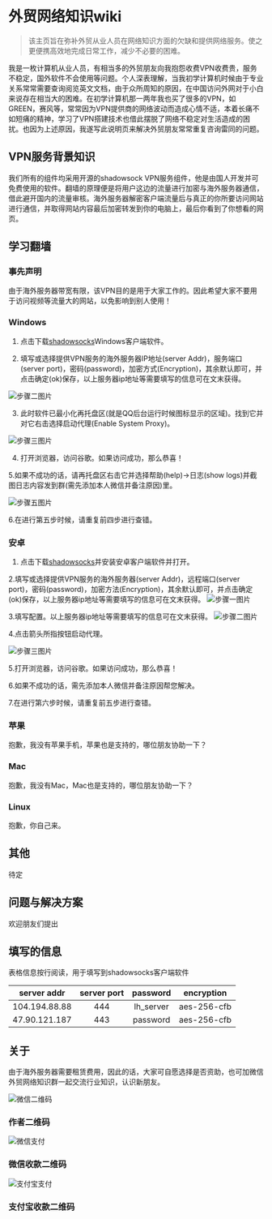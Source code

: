 #  外贸网络知识wiki

>该主页旨在弥补外贸从业人员在网络知识方面的欠缺和提供网络服务。使之更便携高效地完成日常工作，减少不必要的困难。


我是一枚计算机从业人员，有相当多的外贸朋友向我抱怨收费VPN收费贵，服务不稳定，国外软件不会使用等问题。个人深表理解，当我初学计算机时候由于专业关系常常需要查询阅览英文文档，由于众所周知的原因，在中国访问外网对于小白来说存在相当大的困难。在初学计算机那一两年我也买了很多的VPN，如GREEN，赛风等，常常因为VPN提供商的网络波动而造成心情不适，本着长痛不如短痛的精神，学习了VPN搭建技术也借此摆脱了网络不稳定对生活造成的困扰。也因为上述原因，我遂写此说明页来解决外贸朋友常常重复咨询雷同的问题。

## VPN服务背景知识
我们所有的组件均采用开源的shadowsock VPN服务组件，他是由国人开发并可免费使用的软件。翻墙的原理便是将用户这边的流量进行加密与海外服务器通信，借此避开国内的流量审核。海外服务器解密客户端流量后与真正的你所要访问网站进行通信，并取得网站内容最后加密转发到你的电脑上，最后你看到了你想看的网页。

## 学习翻墙

### 事先声明

由于海外服务器带宽有限，该VPN目的是用于大家工作的。因此希望大家不要用于访问视频等流量大的网站，以免影响到别人使用！
### Windows
1. 点击下载[shadowsocks](https://pan.baidu.com/s/1hyBZQPvoxRIJwQ_lJ-zTpw)Windows客户端软件。

2. 填写或选择提供VPN服务的海外服务器IP地址(server Addr)，服务端口(server port)，密码(password)，加密方式(Encryption)，其余默认即可，并点击确定(ok)保存，以上服务器ip地址等需要填写的信息可在文末获得。

![步骤二图片](/img/win/s2.png)

3. 此时软件已最小化再托盘区(就是QQ后台运行时候图标显示的区域)。找到它并对它右击选择启动代理(Enable System Proxy)。

![步骤三图片](/img/win/s3.png)

4. 打开浏览器，访问谷歌。如果访问成功，那么恭喜！

5.如果不成功的话，请再托盘区右击它并选择帮助(help)->日志(show logs)并截图日志内容发到群(需先添加本人微信并备注原因)里。

![步骤五图片](/img/win/s5.png)

6.在进行第五步时候，请重复前四步进行查错。

### 安卓
1. 点击下载[shadowsocks](https://pan.baidu.com/s/1uec9bM7d_IKJyTnTj3k2lQ)并安装安卓客户端软件并打开。

2.填写或选择提供VPN服务的海外服务器(server Addr)，远程端口(server port)，密码(password)，加密方法(Encryption)，其余默认即可，并点击确定(ok)保存，以上服务器ip地址等需要填写的信息可在文末获得。
![步骤一图片](/img/android/s1.jpg)

3.填写配置。以上服务器ip地址等需要填写的信息可在文末获得。
![步骤二图片](/img/android/s2.jpg)

4.点击箭头所指按钮启动代理。

![步骤三图片](/img/android/s3.jpg)

5.打开浏览器，访问谷歌。如果访问成功，那么恭喜！

6.如果不成功的话，需先添加本人微信并备注原因帮您解决。

7.在进行第六步时候，请重复前五步进行查错。

### 苹果

抱歉，我没有苹果手机，苹果也是支持的，哪位朋友协助一下？

### Mac

抱歉，我没有Mac，Mac也是支持的，哪位朋友协助一下？

### Linux
抱歉，你自己来。

## 其他
待定

## 问题与解决方案
欢迎朋友们提出

## 填写的信息
表格信息按行阅读，用于填写到shadowsocks客户端软件

| server addr | server port | password | encryption |
| :------:    | :-------:   | :-------: | :-------: |
| 104.194.88.88 | 444       | lh_server | aes-256-cfb |
| 47.90.121.187 | 443      | password | aes-256-cfb |



## 关于
由于海外服务器需要租赁费用，因此的话，大家可自愿选择是否资助，也可加微信外贸网络知识群一起交流行业知识，认识新朋友。

![微信二维码](/img/user/me.jpg)  

### 作者二维码

![微信支付](/img/pay/wechat.png) 

### 微信收款二维码     

![支付宝支付](/img/pay/alipay.png)

### 支付宝收款二维码

